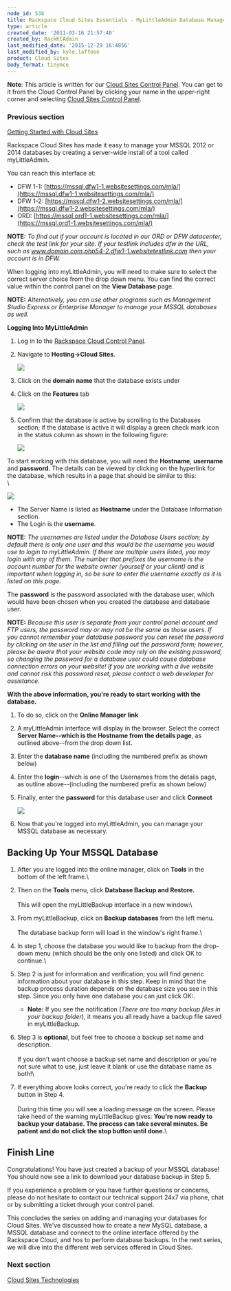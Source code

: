 ```yaml
---
node_id: 538
title: Rackspace Cloud Sites Essentials - MyLittleAdmin Database Management Interface
type: article
created_date: '2011-03-16 21:57:40'
created_by: RackKCAdmin
last_modified_date: '2015-12-29 16:4856'
last_modified_by: kyle.laffoon
product: Cloud Sites
body_format: tinymce
---
```


**Note**: This article is written for our [Cloud Sites Control
Panel](https://manage.rackspacecloud.com/). You can get to it from the
Cloud Control Panel by clicking your name in the upper-right corner and
selecting [Cloud Sites Control
Panel](https://manage.rackspacecloud.com/).

### Previous section

[Getting Started with Cloud
Sites](https://www.rackspace.com/knowledge_center/getting-started/cloud-sites)

 

Rackspace Cloud Sites has made it easy to manage your MSSQL 2012 or
2014 databases by creating a server-wide install of a tool called
myLittleAdmin.

You can reach this interface at:

-   DFW
    1-1: [https://mssql.dfw1-1.websitesettings.com/mla/](https://mssql.dfw1-1.websitesettings.com/mla/)
-   DFW
    1-2: [https://mssql.dfw1-2.websitesettings.com/mla/](https://mssql.dfw1-2.websitesettings.com/mla/)
-   ORD: [https://mssql.ord1-1.websitesettings.com/mla/](https://mssql.ord1-1.websitesettings.com/mla/)

**NOTE:** *To find out if your account is located in our ORD or DFW
datacenter, check the test link for your site. If your testlink includes
dfw in the URL, such as
www.domain.com.php54-2.dfw1-1.websitetestlink.com then your account is
in DFW.*

When logging into myLittleAdmin, you will need to make sure to select
the correct server choice from the drop down menu. You can find the
correct value within the control panel on the **View Database** page.

**NOTE:** *Alternatively, you can use other programs such as Management
Studio Express or Enterprise Manager to manage your MSSQL databases as
well.*

 

**Logging Into MyLittleAdmin**

1.  Log in to the [Rackspace Cloud Control
    Panel](http://manage.rackspacecloud.com).
2.  Navigate to **Hosting-\>Cloud Sites**.

    ![](/knowledge_center/sites/default/files/field/image/hosting_0.png)

3.  Click on the **domain name** that the database exists under
4.  Click on the **Features** tab

    ![](https://admin.rackspace.com/knowledge_center/sites/default/files/field/image/sites_tabs.png)

5.  Confirm that the database is active by scrolling to
    the Databases section; if the database is active it will display a
    green check mark icon in the status column as shown in the following
    figure:

    ![](https://admin.rackspace.com/knowledge_center/sites/default/files/field/image/sites_dblist_0.png)

To start working with this database, you will need the **Hostname**,
**username** and **password**. The details can be viewed by clicking on
the hyperlink for the database, which results in a page that should be
similar to this:\
 \

![](https://admin.rackspace.com/knowledge_center/sites/default/files/field/image/dbinfo_0.png)

-   The Server Name is listed as **Hostname** under the Database
    Information section.
-   The Login is the **username**.

**NOTE:** *The usernames are listed under the Database Users section; by
default there is only one user and this would be the username you would
use to login to myLittleAdmin. If there are multiple users listed, you
may login with any of them. The number that prefixes the username is the
account number for the website owner (yourself or your client)
and is important when logging in, so be sure to enter the username
exactly as it is listed on this page.*

The **password** is the password associated with the database user,
which would have been chosen when you created the database and database
user.

**NOTE:** *Because this user is separate from your control panel account
and FTP users, the password may or may not be the same as those users.
If you cannot remember your database password you can reset the password
by clicking on the user in the list and filling out the password form;
however, please be aware that your website code may rely on the existing
password, so changing the password for a database user could cause
database connection errors on your website! If you are working with a
live website and cannot risk this password reset, please contact a web
developer for assistance.*

 

**With the above information, you're ready to start working with the
database.**

1.  To do so, click on the **Online Manager link**
2.  A myLittleAdmin interface will display in the browser. Select the
    correct **Server Name--which is the Hostname from the details
    page**, as outlined above--from the drop down list.
3.  Enter the **database name** (including the numbered prefix as shown
    below)
4.  Enter the **login**--which is one of the Usernames from the details
    page, as outline above--(including the numbered prefix as shown
    below)
5.  Finally, enter the **password** for this database user and
    click **Connect**

    ![](https://admin.rackspace.com/knowledge_center/sites/default/files/field/image/dblogin_0.png)

6.  Now that you're logged into myLittleAdmin, you can manage your MSSQL
    database as necessary.

 

Backing Up Your MSSQL Database
------------------------------

1.  After you are logged into the online manager, click on **Tools** in
    the bottom of the left frame.\
      
2.  Then on the **Tools** menu, click **Database Backup and Restore.**\
     \
     This will open the myLittleBackup interface in a new window:\
      
3.  From myLittleBackup, click on **Backup databases** from the left
    menu.\
     \
     The database backup form will load in the window's right frame.\
      
4.  In step 1, choose the database you would like to backup from the
    drop-down menu (which should be the only one listed) and click OK to
    continue.\
      
5.  Step 2 is just for information and verification; you will find
    generic information about your database in this step. Keep in mind
    that the backup process duration depends on the database size you
    see in this step. Since you only have one database you can just
    click OK:.
    -   **Note:** If you see the notification (*There are too many
        backup files in your backup folder*), it means you all ready
        have a backup file saved in myLittleBackup.

6.  Step 3 is **optional**, but feel free to choose a backup set name
    and description.\
     \
     If you don't want choose a backup set name and description or
    you're not sure what to use, just leave it blank or use the database
    name as both!\
      
7.  If everything above looks correct, you're ready to click
    the **Backup** button in Step 4.\
     \
     During this time you will see a loading message on the screen.
    Please take heed of the warning myLittleBackup gives: **You're now
    ready to backup your database. The process can take several minutes.
    Be patient and do not click the stop button until done.**\
      

Finish Line
-----------

Congratulations! You have just created a backup of your MSSQL database!
You should now see a link to download your database backup in Step 5.

If you experience a problem or you have further questions or concerns,
please do not hesitate to contact our technical support 24x7 via phone,
chat or by submitting a ticket through your control panel.

 

This concludes the series on adding and managing your databases for
Cloud Sites. We've discussed how to create a new MySQL database, a MSSQL
database and connect to the online interface offered by the Rackspace
Cloud, and hos to perform database backups. In the next series, we will
dive into the different web services offered in Cloud Sites. 

 

### Next section

[Cloud Sites
Technologies](http://www.rackspace.com/knowledge_center/article/rackspace-cloud-sites-essentials-cloud-sites-technologies)

 

